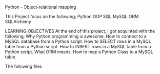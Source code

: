 Python - Object-relational mapping

This Project focus on the following;
Python
OOP
SQL
MySQL
ORM
SQLAlchemy

LEARNING OBJECTIVES
At the end of this project, I got acquinted with the following;
Why Python programming is awesome.
How to connect to a MySQL database from a Python script.
How to SELECT rows in a MySQL table from a Python script.
How to INSERT rows in a MySQL table from a Python script.
What ORM means.
How to map a Python Class to a MySQL table.

The following files 
